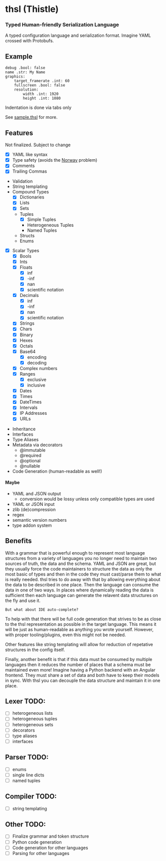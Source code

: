 # thsl (Thistle)
### Typed Human-friendly Serialization Language
A typed configuration language and serialization format. Imagine YAML crossed with
Protobufs.

## Example
```
debug .bool: false
name .str: My Name
graphics:
	target_framerate .int: 60
	fullscreen .bool: false
	resolution:
		width .int: 1920
		height .int: 1080
```

Indentation is done via tabs only

See [sample.thsl](sample.thsl) for more.

## Features
Not finalized. Subject to change

- [x] YAML like syntax
- [x] Type safety (avoids the
[Norway](https://hitchdev.com/strictyaml/why/implicit-typing-removed/) problem)
- [x] Comments
- [x] Trailing Commas
- Validation
- String templating
- Compound Types
  - [x] Dictionaries
  - [x] Lists
  - [x] Sets
  - Tuples
    - [x] Simple Tuples
    - Heterogeneous Tuples
    - Named Tuples
  - Structs
  - Enums
- [x] Scalar Types
  - [x] Bools
  - [x] Ints
  - [x] Floats
    - [x] inf
    - [x] -inf
    - [x] nan
    - [x] scientific notation
  - [x] Decimals
    - [x] inf
    - [x] -inf
    - [x] nan
    - [x] scientific notation
  - [x] Strings
  - [x] Chars
  - [x] Binary
  - [x] Hexes
  - [x] Octals
  - [x] Base64
    - [x] encoding
    - [x] decoding
  - [x] Complex numbers
  - [x] Ranges
    - [x] exclusive
    - [x] inclusive
  - [x] Dates
  - [x] Times
  - [x] DateTimes
  - [x] Intervals
  - [x] IP Addresses
  - [x] URLs
- Inheritance
- Interfaces
- Type Aliases
- Metadata via decorators
  - @immutable
  - @required
  - @optional
  - @nullable
- Code Generation (human-readable as well!)

#### Maybe
- YAML and JSON output
  - conversion would be lossy unless only compatible types are used
- YAML or JSON input
- zlib (de)compression
- regex
- semantic version numbers
- type addon system

## Benefits
With a grammar that is powerful enough to represent most language structures from a
variety of languages you no longer need to maintain two sources of truth, the data and
the schema. YAML and JSON are great, but they usually force the code maintainers to
structure the data as only the most basic of types and then in the code they must
cast/parse them to what is really needed. thsl tries to do away with that by allowing
everything about the data to be described in one place. Then the language can consume
the data in one of two ways. In places where dynamically reading the data is sufficient
then each language can generate the relavent data structures on the fly and use it.

`But what about IDE auto-complete?`

To help with that there will be full code generation that strives to be as close to the
thsl representation as possible in the target language. This means it will be just as
human-readable as anything you wrote yourself. However, with proper tooling/plugins,
even this might not be needed.

Other features like string templating will allow for reduction of repetative structures
in the config itself.

Finally, another benefit is that if this data must be consumed by multiple languages
then it reduces the number of places that a schema must be maintained even more! Imagine
having a Python backend with an Angular frontend. They must share a set of data and both
have to keep their models in sync. With thsl you can decouple the data structure and
maintain it in one place.

## Lexer TODO:
- [ ] heterogeneous lists
- [ ] heterogeneous tuples
- [ ] heterogeneous sets
- [ ] decorators
- [ ] type aliases
- [ ] interfaces

## Parser TODO:
- [ ] enums
- [ ] single line dicts
- [ ] named tuples

## Compiler TODO:
- [ ] string templating

## Other TODO:
- [ ] Finalize grammar and token structure
- [ ] Python code generation
- [ ] Code generation for other languages
- [ ] Parsing for other languages
